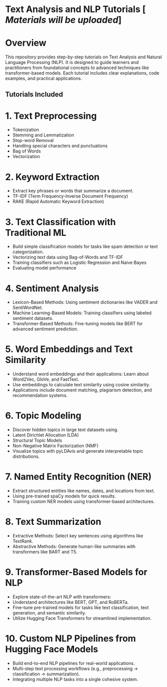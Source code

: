 # Text Analysis and NLP Tutorials [ _Materials will be uploaded_]

# Overview
This repository provides step-by-step tutorials on Text Analysis and Natural Language Processing (NLP). It is designed to guide learners and practitioners from foundational concepts to advanced techniques like transformer-based models. Each tutorial includes clear explanations, code examples, and practical applications.

## Tutorials Included

# 1. Text Preprocessing
- Tokenization
- Stemming and Lemmatization
- Stop-word Removal
- Handling special characters and punctuations
- Bag of Words 
- Vectorization 


# 2. Keyword Extraction
- Extract key phrases or words that summarize a document.
- TF-IDF (Term Frequency-Inverse Document Frequency)
- RAKE (Rapid Automatic Keyword Extraction)

# 3. Text Classification with Traditional ML
- Build simple classification models for tasks like spam detection or text categorization.
- Vectorizing text data using Bag-of-Words and TF-IDF
- Training classifiers such as Logistic Regression and Naive Bayes
- Evaluating model performance

# 4. Sentiment Analysis
- Lexicon-Based Methods: Using sentiment dictionaries like VADER and SentiWordNet.
- Machine Learning-Based Models: Training classifiers using labeled sentiment datasets.
- Transformer-Based Methods: Fine-tuning models like BERT for advanced sentiment prediction.

# 5. Word Embeddings and Text Similarity
- Understand word embeddings and their applications: Learn about Word2Vec, GloVe, and FastText.
- Use embeddings to calculate text similarity using cosine similarity.
- Applications include document matching, plagiarism detection, and recommendation systems.

# 6. Topic Modeling
- Discover hidden topics in large text datasets using. 
- Latent Dirichlet Allocation (LDA)
- Structural Topic Models 
- Non-Negative Matrix Factorization (NMF)
- Visualize topics with pyLDAvis and generate interpretable topic distributions.

# 7. Named Entity Recognition (NER)
- Extract structured entities like names, dates, and locations from text.
- Using pre-trained spaCy models for quick results.
- Training custom NER models using transformer-based architectures.

# 8. Text Summarization
- Extractive Methods: Select key sentences using algorithms like TextRank.
- Abstractive Methods: Generate human-like summaries with transformers like BART and T5.

# 9. Transformer-Based Models for NLP
- Explore state-of-the-art NLP with transformers:
- Understand architectures like BERT, GPT, and RoBERTa.
- Fine-tune pre-trained models for tasks like text classification, text generation, and semantic similarity.
- Utilize Hugging Face Transformers for streamlined implementation.

# 10. Custom NLP Pipelines from Hugging Face Models 
- Build end-to-end NLP pipelines for real-world applications.
- Multi-step text processing workflows (e.g., preprocessing → classification → summarization).
- Integrating multiple NLP tasks into a single cohesive system.
